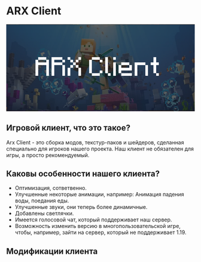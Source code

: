 # ARX Client
![Alt-текст](https://github.com/Arxonium/arx-client/blob/main/public/1.png?raw=true "Орк")
## Игровой клиент, что это такое?
Arx Client - это сборка модов, текстур-паков и шейдеров, сделанная специально для игроков нашего проекта. Наш клиент не обязателен для игры, а просто рекомендуемый.
## Каковы особенности нашего клиента?
- Оптимизация, сответвенно. 
- Улучшенные некоторые анимации, например: Анимация падения воды, поедания еды. 
- Улучшенные звуки, они теперь более динамичные. 
- Добавлены светлячки.
- Имеется голосовой чат, который поддерживает наш сервер. 
- Возможность изменить версию в многопользовательской игре, чтобы, например, зайти на сервер, который не поддерживает 1.19.
## Модификации клиента

